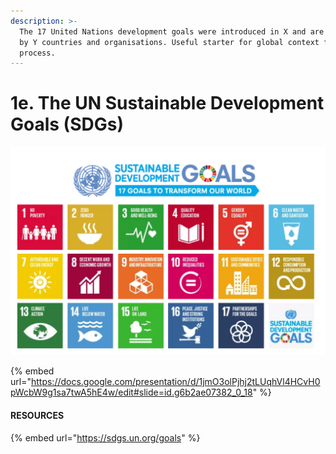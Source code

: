 ```yaml
---
description: >-
  The 17 United Nations development goals were introduced in X and are taken up
  by Y countries and organisations. Useful starter for global context for design
  process.
---
```


# 1e. The UN Sustainable Development Goals (SDGs)

![](<../.gitbook/assets/image (21).png>)

{% embed url="https://docs.google.com/presentation/d/1jmO3olPjhj2tLUqhVl4HCvH0pWcbW9g1sa7twA5hE4w/edit#slide=id.g6b2ae07382_0_18" %}

#### RESOURCES

{% embed url="https://sdgs.un.org/goals" %}

